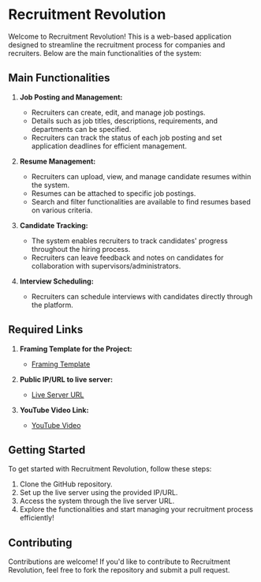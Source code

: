 # Recruitment Revolution

Welcome to Recruitment Revolution! This is a web-based application designed to streamline the recruitment process for companies and recruiters. Below are the main functionalities of the system:

## Main Functionalities

1. **Job Posting and Management:**
   - Recruiters can create, edit, and manage job postings.
   - Details such as job titles, descriptions, requirements, and departments can be specified.
   - Recruiters can track the status of each job posting and set application deadlines for efficient management.

2. **Resume Management:**
   - Recruiters can upload, view, and manage candidate resumes within the system.
   - Resumes can be attached to specific job postings.
   - Search and filter functionalities are available to find resumes based on various criteria.

3. **Candidate Tracking:**
   - The system enables recruiters to track candidates' progress throughout the hiring process.
   - Recruiters can leave feedback and notes on candidates for collaboration with supervisors/administrators.

4. **Interview Scheduling:**
   - Recruiters can schedule interviews with candidates directly through the platform.

## Required Links

1. **Framing Template for the Project:**
   - [Framing Template](https://drive.google.com/file/d/1Gxza2JvqiFgLujqm-i7eiy5fQgj3mDn2/view?usp=sharing)

2. **Public IP/URL to live server:**
   - [Live Server URL](http://16.170.208.219/recruitment123/FinalProject/)

3. **YouTube Video Link:**
   - [YouTube Video](https://youtu.be/e1MNI45A_sQ)

## Getting Started

To get started with Recruitment Revolution, follow these steps:

1. Clone the GitHub repository.
2. Set up the live server using the provided IP/URL.
3. Access the system through the live server URL.
4. Explore the functionalities and start managing your recruitment process efficiently!

## Contributing

Contributions are welcome! If you'd like to contribute to Recruitment Revolution, feel free to fork the repository and submit a pull request.
